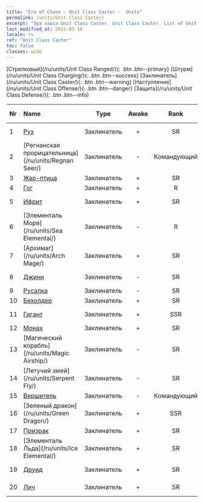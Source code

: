 ```yaml
---
title: "Era of Chaos - Unit Class Caster -  Units"
permalink: /units/Unit Class Caster/
excerpt: "Эра хаоса Unit Class Caster. Unit Class Caster. List of Unit Class in Era of Chaos"
last_modified_at: 2021-03-18
locale: ru
ref: "Unit Class Caster"
toc: false
classes: wide
---
```

 [Стрелковый](/ru/units/Unit Class Ranged/){: .btn .btn--primary} [Штурм](/ru/units/Unit Class Charging/){: .btn .btn--success} [Заклинатель](/ru/units/Unit Class Caster/){: .btn .btn--warning} [Наступление](/ru/units/Unit Class Offense/){: .btn .btn--danger} [Защита](/ru/units/Unit Class Defense/){: .btn .btn--info} 

  | Nr |         Name        |   Type   | Awake |    Rank   |   Members     |  Stars  | Exclusive | Attack  |     HP    |  Awaken Name  |
  |:---|:--------------------|:--------:|:-----:|:---------:|:-------------:|:-------:|:---------:|:-------:|:---------:|:--------------|
  | 1 | [Рух](/ru/units/Roc/) | Заклинатель | + | SR | x4 | <i class="fas fa-star"/><i class="fas fa-star"/> | - | 792.0 | 4978 |  Громовая птица  |
  | 2 | [Регнанская прорицательница](/ru/units/Regnan Seer/) | Заклинатель | - | Командующий | x1 | <i class="fas fa-star"/><i class="fas fa-star"/><i class="fas fa-star"/> | - | 1006.9 | 5091 |  Элементаль Приливов  |
  | 3 | [Жар-птица](/ru/units/Firebird/) | Заклинатель | + | SR | x4 | <i class="fas fa-star"/><i class="fas fa-star"/><i class="fas fa-star"/> | + | 848.5 | 4525 |  Феникс  |
  | 4 | [Гог](/ru/units/Gog/) | Заклинатель | + | R | x9 | <i class="fas fa-star"/> | - | 102.6 | 629 |  Магог  |
  | 5 | [Ифрит](/ru/units/Efreeti/) | Заклинатель | + | SR | x4 | <i class="fas fa-star"/><i class="fas fa-star"/> | - | 225.4 | 1446 |  Султан ифритов  |
  | 6 | [Элементаль Моря](/ru/units/Sea Elemental/) | Заклинатель | - | R | x9 | <i class="fas fa-star"/> | - | 201.8 | 1446 |  Элементаль Приливов  |
  | 7 | [Архимаг](/ru/units/Arch Mage/) | Заклинатель | + | SR | x4 | <i class="fas fa-star"/><i class="fas fa-star"/> | - | 54.6 | 1324 |  Архимаг  |
  | 8 | [Джинн](/ru/units/Genie/) | Заклинатель | - | SR | x4 | <i class="fas fa-star"/><i class="fas fa-star"/><i class="fas fa-star"/> | - | 102.6 | 662 |  Владыка джиннов  |
  | 9 | [Русалка](/ru/units/Mermaid/) | Заклинатель | - | SR | x4 | <i class="fas fa-star"/><i class="fas fa-star"/><i class="fas fa-star"/> | - | 185.0 | 1648 |   -   |
  | 10 | [Бехолдер](/ru/units/Beholder/) | Заклинатель | + | SR | x9 | <i class="fas fa-star"/><i class="fas fa-star"/><i class="fas fa-star"/> | - | 115.8 | 744 |  Злобоглаз  |
  | 11 | [Гигант](/ru/units/Giant/) | Заклинатель | + | SSR | x1 | <i class="fas fa-star"/><i class="fas fa-star"/><i class="fas fa-star"/> | - | 792.0 | 5431 |  Вестник грома  |
  | 12 | [Монах](/ru/units/Monk/) | Заклинатель | + | SR | x4 | <i class="fas fa-star"/> | - | 102.6 | 662 |  Жрец  |
  | 13 | [Магический корабль](/ru/units/Magic Airship/) | Заклинатель | - | SR | x4 | <i class="fas fa-star"/><i class="fas fa-star"/><i class="fas fa-star"/> | - | 208.5 | 1715 |   -   |
  | 14 | [Летучий змей](/ru/units/Serpent Fly/) | Заклинатель | - | SR | x4 | <i class="fas fa-star"/><i class="fas fa-star"/> | + | 178.3 | 1615 |    |
  | 15 | [Вершитель](/ru/units/Judicator/) | Заклинатель | - | Командующий | x1 | <i class="fas fa-star"/><i class="fas fa-star"/><i class="fas fa-star"/> | - | 565.7 | 6109 |   -   |
  | 16 | [Зеленый дракон](/ru/units/Green Dragon/) | Заклинатель | + | SSR | x1 | <i class="fas fa-star"/><i class="fas fa-star"/><i class="fas fa-star"/> | - | 1018.2 | 4525 |  Золотой дракон  |
  | 17 | [Призрак](/ru/units/Wight/) | Заклинатель | + | SR | x9 | <i class="fas fa-star"/><i class="fas fa-star"/> | - | 107.5 | 662 |  Привидение  |
  | 18 | [Элементаль Льда](/ru/units/Ice Elemental/) | Заклинатель | + | SR | x4 | <i class="fas fa-star"/><i class="fas fa-star"/> | - | 111.0 | 744 |  Снежный дух  |
  | 19 | [Друид](/ru/units/Druid/) | Заклинатель | + | SR | x9 | <i class="fas fa-star"/><i class="fas fa-star"/><i class="fas fa-star"/> | - | 102.6 | 844 |  Великий друид  |
  | 20 | [Лич](/ru/units/Lich/) | Заклинатель | + | SR | x4 | <i class="fas fa-star"/><i class="fas fa-star"/><i class="fas fa-star"/> | + | 228.7 | 1581 |  Могучий лич  |
